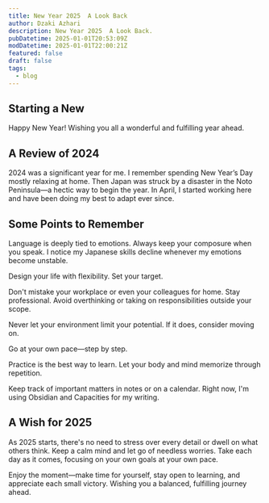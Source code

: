 ```yaml
---
title: New Year 2025  A Look Back
author: Dzaki Azhari
description: New Year 2025  A Look Back.
pubDatetime: 2025-01-01T20:53:09Z
modDatetime: 2025-01-01T22:00:21Z
featured: false
draft: false
tags:
  - blog
---
```


## Starting a New

Happy New Year! Wishing you all a wonderful and fulfilling year ahead.

## A Review of 2024

2024 was a significant year for me. I remember spending New Year’s Day mostly relaxing at home. Then Japan was struck by a disaster in the Noto Peninsula—a hectic way to begin the year. In April, I started working here and have been doing my best to adapt ever since.

## Some Points to Remember

Language is deeply tied to emotions. Always keep your composure when you speak. I notice my Japanese skills decline whenever my emotions become unstable.

Design your life with flexibility. Set your target.

Don't mistake your workplace or even your colleagues for home. Stay professional. Avoid overthinking or taking on responsibilities outside your scope.

Never let your environment limit your potential. If it does, consider moving on.

Go at your own pace—step by step.

Practice is the best way to learn. Let your body and mind memorize through repetition.

Keep track of important matters in notes or on a calendar. Right now, I'm using Obsidian and Capacities for my writing.

## A Wish for 2025

As 2025 starts, there's no need to stress over every detail or dwell on what others think. Keep a calm mind and let go of needless worries. Take each day as it comes, focusing on your own goals at your own pace.

Enjoy the moment—make time for yourself, stay open to learning, and appreciate each small victory. Wishing you a balanced, fulfilling journey ahead.
